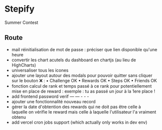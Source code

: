 # Stepify
Summer Contest
## Route
- mail réinitialisation de mot de passe : préciser que lien disponible qu'une heure
- convertir les chart acutels du dashboard en chartjs (au lieu de HighCharts)
- universaliser tous les icones
- ajouter une layout autour des modals pour pouvoir quitter sans cliquer sur le bouton ❌ :
• Challenge OK
• Rewards OK
• Steps OK
• Friends OK
- fonction calcul de rank et temps passé à ce rank pour potentiellement mise en place de reward : exemple : tu as passé un jour à la 1ere place !
- add frontend password verif — — - - -
- ajouter une fonctionnalité nouveau record
- gérer la date d'obtention des rewards qui ne doit pas être celle à laquelle on vérifie le reward mais celle à laquelle l'utilisateur l'a vraiment obtenu
- add vercel cron jobs support (which actually only works in dev env)